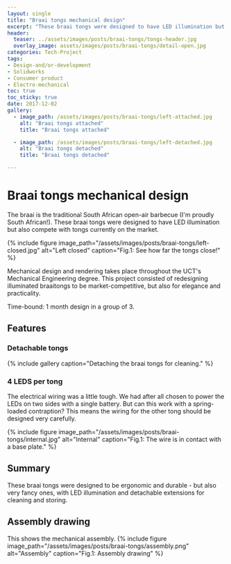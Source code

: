 ```yaml
---
layout: single
title: "Braai tongs mechanical design"
excerpt: "These braai tongs were designed to have LED illumination but also compete with tongs currently on the market."
header:
  teaser: ../assets/images/posts/braai-tongs/tongs-header.jpg
  overlay_image: assets/images/posts/braai-tongs/detail-open.jpg
categories: Tech-Project
tags:
- Design-and/or-development
- Solidworks
- Consumer product
- Electro-mechanical
toc: true
toc_sticky: true
date: 2017-12-02
gallery:
  - image_path: /assets/images/posts/braai-tongs/left-attached.jpg
    alt: "Braai tongs attached"
    title: "Braai tongs attached"

  - image_path: /assets/images/posts/braai-tongs/left-detached.jpg
    alt: "Braai tongs detached"
    title: "Braai tongs detached"

---
```


# Braai tongs mechanical design

The braai is the traditional South African open-air barbecue (I'm proudly South African!). These braai tongs were designed to have LED illumination but also compete with tongs currently on the market.

{%
include figure
image_path="/assets/images/posts/braai-tongs/left-closed.jpg"
alt="Left closed"
caption="Fig.1: See how far the tongs close!"
%}

Mechanical design and rendering takes place throughout the UCT's Mechanical Engineering degree. This project consisted of redesigning illuminated braaitongs to be market-competitive, but also for elegance and practicality.

Time-bound: 1 month design in a group of 3.

## Features
### Detachable tongs

{% include gallery caption="Detaching the braai tongs for cleaning." %}

### 4 LEDS per tong
The electrical wiring was a little tough. We had after all chosen to power the LEDs on two sides with a single battery. But can this work with a spring-loaded contraption? This means the wiring for the other tong should be designed very carefully.

{%
include figure
image_path="/assets/images/posts/braai-tongs/internal.jpg"
alt="Internal"
caption="Fig.1: The wire is in contact with a base plate."
%}

## Summary
These braai tongs were designed to be ergonomic and durable - but also very fancy ones, with LED illumination and detachable extensions for cleaning and storing.

## Assembly drawing
This shows the mechanical assembly.
{%
include figure
image_path="/assets/images/posts/braai-tongs/assembly.png"
alt="Assembly"
caption="Fig.1: Assembly drawing"
%}
